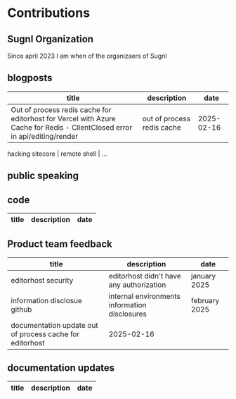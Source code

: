 # Contributions

## Sugnl Organization

Since april 2023 I am when of the organizaers of Sugnl

## blogposts

title | description | date
--- | --- | ---
Out of process redis cache for editorhost for Vercel with Azure Cache for Redis - ClientClosed error in api/editing/render | out of process redis cache | 2025-02-16

hacking sitecore | remote shell | ...

## public speaking

## code

title | description | date 
--- | --- | ---


## Product team feedback

title | description | date
--- | --- | ---
editorhost security | editorhost didn't have any authorization | january 2025
information disclosue github | internal environments information disclosures | february 2025
documentation update out of process cache for editorhost | 2025-02-16


## documentation updates

title | description | date
--- | --- | ---


